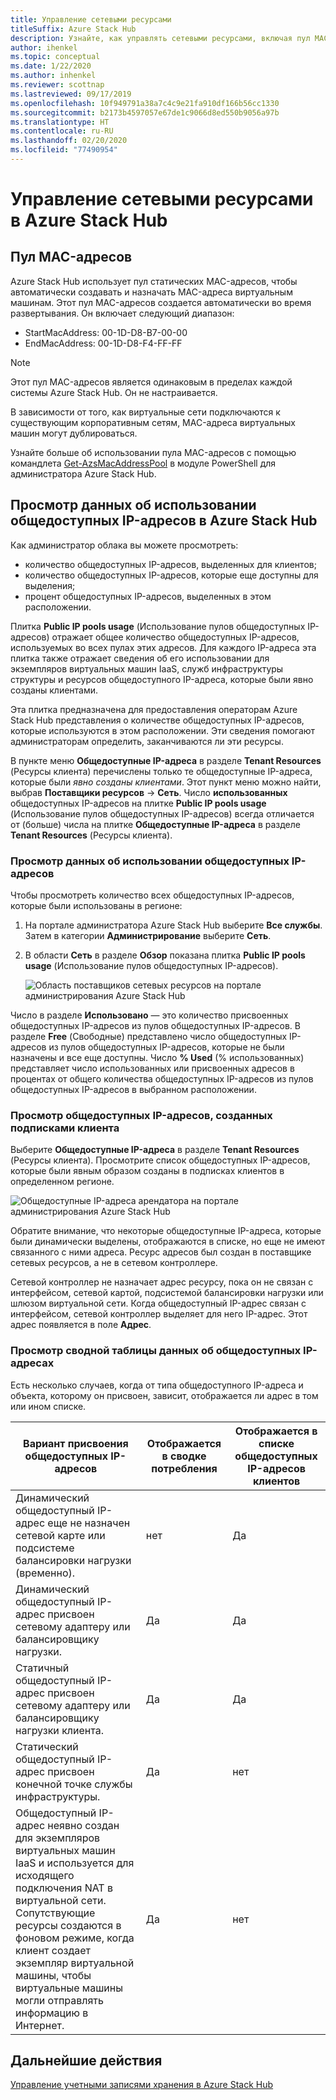 ```yaml
---
title: Управление сетевыми ресурсами
titleSuffix: Azure Stack Hub
description: Узнайте, как управлять сетевыми ресурсами, включая пул MAC-адресов и потребление общедоступных IP-адресов в регионе.
author: ihenkel
ms.topic: conceptual
ms.date: 1/22/2020
ms.author: inhenkel
ms.reviewer: scottnap
ms.lastreviewed: 09/17/2019
ms.openlocfilehash: 10f949791a38a7c4c9e21fa910df166b56cc1330
ms.sourcegitcommit: b2173b4597057e67de1c9066d8ed550b9056a97b
ms.translationtype: HT
ms.contentlocale: ru-RU
ms.lasthandoff: 02/20/2020
ms.locfileid: "77490954"
---
```

# <a name="manage-network-resources-in-azure-stack-hub"></a>Управление сетевыми ресурсами в Azure Stack Hub

## <a name="mac-address-pool"></a>Пул MAC-адресов

Azure Stack Hub использует пул статических MAC-адресов, чтобы автоматически создавать и назначать MAC-адреса виртуальным машинам. Этот пул MAC-адресов создается автоматически во время развертывания. Он включает следующий диапазон:

- StartMacAddress: 00-1D-D8-B7-00-00
- EndMacAddress: 00-1D-D8-F4-FF-FF

> [!Note]  
> Этот пул MAC-адресов является одинаковым в пределах каждой системы Azure Stack Hub. Он не настраивается.

В зависимости от того, как виртуальные сети подключаются к существующим корпоративным сетям, MAC-адреса виртуальных машин могут дублироваться.

Узнайте больше об использовании пула MAC-адресов с помощью командлета [Get-AzsMacAddressPool](https://docs.microsoft.com/powershell/module/azs.fabric.admin/get-azsmacaddresspool) в модуле PowerShell для администратора Azure Stack Hub.

## <a name="view-public-ip-address-consumption-in-azure-stack-hub"></a>Просмотр данных об использовании общедоступных IP-адресов в Azure Stack Hub

Как администратор облака вы можете просмотреть:
 - количество общедоступных IP-адресов, выделенных для клиентов;
 - количество общедоступных IP-адресов, которые еще доступны для выделения;
 - процент общедоступных IP-адресов, выделенных в этом расположении.

Плитка **Public IP pools usage** (Использование пулов общедоступных IP-адресов) отражает общее количество общедоступных IP-адресов, используемых во всех пулах этих адресов. Для каждого IP-адреса эта плитка также отражает сведения об его использовании для экземпляров виртуальных машин IaaS, служб инфраструктуры структуры и ресурсов общедоступного IP-адреса, которые были явно созданы клиентами.

Эта плитка предназначена для предоставления операторам Azure Stack Hub представления о количестве общедоступных IP-адресов, которые используются в этом расположении. Эти сведения помогают администраторам определить, заканчиваются ли эти ресурсы.

В пункте меню **Общедоступные IP-адреса** в разделе **Tenant Resources** (Ресурсы клиента) перечислены только те общедоступные IP-адреса, которые были *явно созданы клиентами*. Этот пункт меню можно найти, выбрав **Поставщики ресурсов** -> **Сеть**. Число **использованных** общедоступных IP-адресов на плитке **Public IP pools usage** (Использование пулов общедоступных IP-адресов) всегда отличается от (больше) числа на плитке **Общедоступные IP-адреса** в разделе **Tenant Resources** (Ресурсы клиента).

### <a name="view-the-public-ip-address-usage-information"></a>Просмотр данных об использовании общедоступных IP-адресов

Чтобы просмотреть количество всех общедоступных IP-адресов, которые были использованы в регионе:

1. На портале администратора Azure Stack Hub выберите **Все службы**. Затем в категории **Администрирование** выберите **Сеть**.
1. В области **Сеть** в разделе **Обзор** показана плитка **Public IP pools usage** (Использование пулов общедоступных IP-адресов).

    ![Область поставщиков сетевых ресурсов на портале администрирования Azure Stack Hub](media/azure-stack-viewing-public-ip-address-consumption/ip-address-consumption-01.png)

Число в разделе **Использовано** — это количество присвоенных общедоступных IP-адресов из пулов общедоступных IP-адресов. В разделе **Free** (Свободные) представлено число общедоступных IP-адресов из пулов общедоступных IP-адресов, которые не были назначены и все еще доступны. Число **% Used** (% использованных) представляет число использованных или присвоенных адресов в процентах от общего количества общедоступных IP-адресов из пулов общедоступных IP-адресов в выбранном расположении.

### <a name="view-the-public-ip-addresses-that-were-created-by-tenant-subscriptions"></a>Просмотр общедоступных IP-адресов, созданных подписками клиента

Выберите **Общедоступные IP-адреса** в разделе **Tenant Resources** (Ресурсы клиента). Просмотрите список общедоступных IP-адресов, которые были явным образом созданы в подписках клиентов в определенном регионе.

![Общедоступные IP-адреса арендатора на портале администрирования Azure Stack Hub](media/azure-stack-viewing-public-ip-address-consumption/ip-address-consumption-02.png)

Обратите внимание, что некоторые общедоступные IP-адреса, которые были динамически выделены, отображаются в списке, но еще не имеют связанного с ними адреса. Ресурс адресов был создан в поставщике сетевых ресурсов, а не в сетевом контроллере.

Сетевой контроллер не назначает адрес ресурсу, пока он не связан с интерфейсом, сетевой картой, подсистемой балансировки нагрузки или шлюзом виртуальной сети. Когда общедоступный IP-адрес связан с интерфейсом, сетевой контроллер выделяет для него IP-адрес. Этот адрес появляется в поле **Адрес**.

### <a name="view-the-public-ip-address-information-summary-table"></a>Просмотр сводной таблицы данных об общедоступных IP-адресах

Есть несколько случаев, когда от типа общедоступного IP-адреса и объекта, которому он присвоен, зависит, отображается ли адрес в том или ином списке.

| **Вариант присвоения общедоступных IP-адресов** | **Отображается в сводке потребления** | **Отображается в списке общедоступных IP-адресов клиентов** |
| --- | --- | --- |
| Динамический общедоступный IP-адрес еще не назначен сетевой карте или подсистеме балансировки нагрузки (временно). |нет |Да |
| Динамический общедоступный IP-адрес присвоен сетевому адаптеру или балансировщику нагрузки. |Да |Да |
| Статичный общедоступный IP-адрес присвоен сетевому адаптеру или балансировщику нагрузки клиента. |Да |Да |
| Статический общедоступный IP-адрес присвоен конечной точке службы инфраструктуры. |Да |нет |
| Общедоступный IP-адрес неявно создан для экземпляров виртуальных машин IaaS и используется для исходящего подключения NAT в виртуальной сети. Сопутствующие ресурсы создаются в фоновом режиме, когда клиент создает экземпляр виртуальной машины, чтобы виртуальные машины могли отправлять информацию в Интернет. |Да |нет |

## <a name="next-steps"></a>Дальнейшие действия

[Управление учетными записями хранения в Azure Stack Hub](azure-stack-manage-storage-accounts.md)
